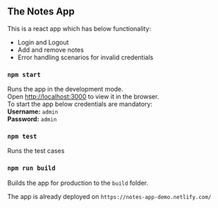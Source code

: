 ## The Notes App

This is a react app which has below functionality:

- Login and Logout
- Add and remove notes
- Error handling scenarios for invalid credentials

### `npm start`

Runs the app in the development mode.<br />
Open [http://localhost:3000](http://localhost:3000) to view it in the browser.<br/>
To start the app below credentials are mandatory:<br/>
**Username:** `admin`<br/>
**Password:** `admin`

### `npm test`

Runs the test cases

### `npm run build`

Builds the app for production to the `build` folder.<br />

The app is already deployed on `https://notes-app-demo.netlify.com/`
